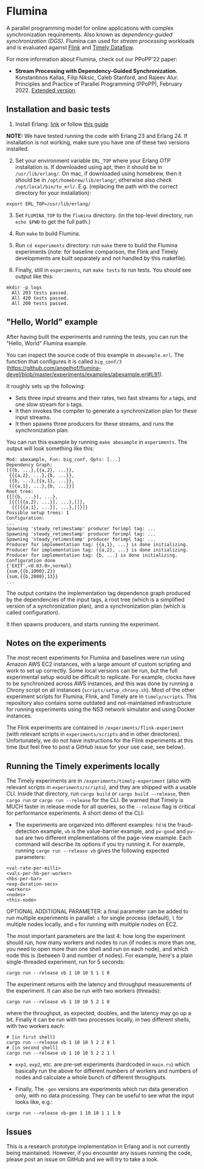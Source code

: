# Flumina

A parallel programming model for online applications with complex synchronization requirements.
Also known as *dependency-guided synchronization (DGS).*
Flumina can used for *stream processing* workloads and is evaluated against [Flink](https://github.com/apache/flink) and [Timely Dataflow](https://github.com/TimelyDataflow/timely-dataflow).

For more information about Flumina, check out our PPoPP'22 paper:

- **Stream Processing with Dependency-Guided Synchronization.** Konstantinos Kallas, Filip Niksic, Caleb Stanford, and Rajeev Alur. Principles and Practice of Parallel Programming (PPoPP), February 2022.
[Extended version](https://arxiv.org/abs/2104.04512).


## Installation and basic tests

1. Install Erlang: [link](https://www.erlang.org/downloads) or follow [this guide](https://medium.com/erlang-central/erlang-quick-install-9c5dcaa5b634)

**NOTE:** We have tested running the code with Erlang 23 and Erlang 24. If installation is not working, make sure you have one of these two versions installed.

2. Set your environment variable `ERL_TOP` where your Erlang OTP
installation is. If downloaded using apt, then it should be in
`/usr/lib/erlang/`. On mac, if downloaded using homebrew, then it should be in `/opt/homebrew/lib/erlang/`; otherwise also check `/opt/local/bin/to_erl/`.
E.g. (replacing the path with the correct directory for your installation):
```
export ERL_TOP=/usr/lib/erlang/
```

3. Set `FLUMINA_TOP` to the `flumina` directory.
(in the top-level directory, run `echo $PWD` to get the full path.)

4. Run `make` to build Flumina.

5. Run `cd experiments` directory: run `make` there to build the Flumina experiments (note: for baseline comparison, the Flink and Timely developments are built separately and not handled by this makefile).

6. Finally, still in `experiments`, run `make tests` to run tests. You should see output like this:
```
mkdir -p logs
  All 203 tests passed.
  All 420 tests passed.
  All 200 tests passed.
```

## "Hello, World" example

After having built the experiments and running the tests, you can run the "Hello, World" Flumina example.

You can inspect the source code of this example in `abexample.erl`. The function that configures it is called `big_conf/3` (https://github.com/angelhof/flumina-devel/blob/master/experiments/examples/abexample.erl#L91).

It roughly sets up the following:
- Sets three input streams and their rates, two fast streams for `a` tags, and one slow stream for `b` tags.
- It then invokes the compiler to generate a synchronization plan for these input streams.
- It then spawns three producers for these streams, and runs the synchronization plan.

You can run this example by running `make abexample` in `experiments`. The output will look something like this:
```
Mod: abexample, Fun: big_conf, Opts: [...]
Dependency Graph:
[{{b, ...},{{a,2}, ...}},
 {{{a,2}, ...},{b, ...}},
 {{b, ...},{{a,1}, ...}},
 {{{a,1}, ...},{b, ...}}]
Root tree:
{{[{b, ...}], ...},
 [{{[{{a,2}, ...}], ...},[]},
  {{[{{a,1}, ...}], ...},[]}]}
Possible setup trees: 1
Configuration:
...
Spawning 'steady_retimestamp' producer forimpl tag: ...
Spawning 'steady_retimestamp' producer forimpl tag: ...
Spawning 'steady_retimestamp' producer forimpl tag: ...
Producer for implementation tag: {{a,1}, ...} is done initializing.
Producer for implementation tag: {{a,2}, ...} is done initializing.
Producer for implementation tag: {b, ...} is done initializing.
Configuration done
{'EXIT',<0.83.0>,normal}
{sum,{{b,1000},2}}
{sum,{{b,2000},13}}
...
```

The output contains the implementation tag dependence graph produced by the dependencies of the input tags, a root tree (which is a simplified version of a synchronization plan), and a synchronization plan (which is called configuration).

It then spawns producers, and starts running the experiment.

## Notes on the experiments

The most recent experiments for Flumina and baselines were run using Amazon AWS EC2 instances,
with a large amount of custom scripting and work to set up correctly.
Some local versions can be run, but the full experimental setup would be difficult to replicate.
For example, clocks have to be synchronized across AWS instances, and this was done by running a Chrony script on all instances (`scripts/setup_chrony.sh`).
Most of the other experiment scripts for Flumina, Flink, and Timely are in `timely/scripts`.
This repository also contains some outdated and not-maintained infrastructure for running experiments using the NS3 network simulator and using Docker instances.

The Flink experiments are contained in `/experiments/flink-experiment` (with relevant scripts in `experiments/scripts` and in other directories).
Unfortunately, we do not have instructions for the Flink experiments at this time (but feel free to post a GitHub issue for your use case, see below).

## Running the Timely experiments locally

The Timely experiments are in `/experiments/timely-experiment` (also with relevant scripts in `experiments/scripts`),
and they are shipped with a usable CLI.
Inside that directory, run `cargo build` or `cargo build --release`,
then `cargo run` or `cargo run --release` for the CLI.
Be warned that Timely is MUCH faster in release mode for all queries,
so the `--release` flag is critical for performance experiments.
A short demo of the CLI:

- The experiments are organized into different examples: `fd` is the fraud-detection example, `vb` is the value-barrier example, and `pv-good` and `pv-bad` are two different implementations of the page-view example. Each command will describe its options if you try running it. For example, running `cargo run --release vb` gives the following expected parameters:
```
<val-rate-per-milli>
<vals-per-hb-per-worker>
<hbs-per-bar>
<exp-duration-secs>
<workers>
<nodes>
<this-node>
```
  OPTIONAL ADDITIONAL PARAMETER: a final parameter can be added to run multiple experiments in parallel: `s` for single process (default), `l` for multiple nodes locally, and `e` for running with multiple nodes on EC2.

  The most important parameters are the last 4: how long the experiment should run, how many workers and nodes to run (if nodes is more than one, you need to open more than one shell and run on each node), and which node this is (between 0 and number of nodes). For example, here's a plain single-threaded experiment, run for 5 seconds:
```
cargo run --release vb 1 10 10 5 1 1 0
```
  The experiment returns with the latency and throughput measurements of the experiment. It can also be run with two workers (threads):
```
cargo run --release vb 1 10 10 5 2 1 0
```
  where the throughput, as expected, doubles, and the latency may go up a bit. Finally it can be run with two processes locally, in two different shells, with two workers each:
```
# [in first shell]
cargo run --release vb 1 10 10 5 2 2 0 l
# [in second shell]
cargo run --release vb 1 10 10 5 2 2 1 l
```

- `exp1`, `exp2`, etc. are pre-set experiments (hardcoded in `main.rs`) which basically run the above for different numbers of workers and numbers of nodes and calculate a whole bunch of different throughputs.

- Finally, The `-gen` versions are experiments which run data generation only, with no data processing.
They can be useful to see what the input looks like, e.g.:
```
cargo run --release vb-gen 1 10 10 1 1 1 0
```

## Issues

This is a research prototype implementation in Erlang and is not currently being maintained. However, if you encounter any issues running the code, please post an issue on GitHub and we will try to take a look.
